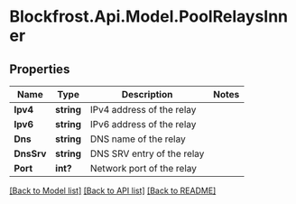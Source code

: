 # Blockfrost.Api.Model.PoolRelaysInner
## Properties

Name | Type | Description | Notes
------------ | ------------- | ------------- | -------------
**Ipv4** | **string** | IPv4 address of the relay | 
**Ipv6** | **string** | IPv6 address of the relay | 
**Dns** | **string** | DNS name of the relay | 
**DnsSrv** | **string** | DNS SRV entry of the relay | 
**Port** | **int?** | Network port of the relay | 

[[Back to Model list]](../README.md#documentation-for-models) [[Back to API list]](../README.md#documentation-for-api-endpoints) [[Back to README]](../README.md)

